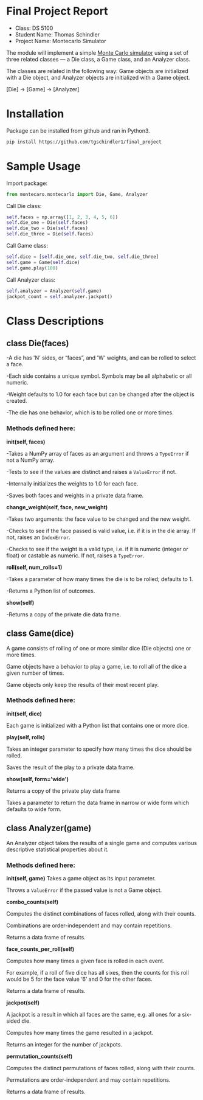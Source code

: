 # Final Project Report

* Class: DS 5100
* Student Name: Thomas Schindler
* Project Name: Montecarlo Simulator

The module will implement a simple [Monte Carlo
simulator](https://en.wikipedia.org/wiki/Monte_Carlo_method) using a set
of three related classes — a Die class, a Game class, and an Analyzer
class.

The classes are related in the following way: Game objects are
initialized with a Die object, and Analyzer objects are initialized with
a Game object.

\[Die\] &rarr; \[Game\] &rarr; \[Analyzer\]

# Installation

Package can be installed from github and ran in Python3.

```bash
pip install https://github.com/tgschindler1/final_project
```

# Sample Usage

Import package:
```python
from montecaro.montecarlo import Die, Game, Analyzer
```
Call Die class:
```python
self.faces = np.array([1, 2, 3, 4, 5, 6])
self.die_one = Die(self.faces)
self.die_two = Die(self.faces)
self.die_three = Die(self.faces)
```
Call Game class:
```python
self.dice = [self.die_one, self.die_two, self.die_three]
self.game = Game(self.dice)
self.game.play(100)
```
Call Analyzer class:
```python
self.analyzer = Analyzer(self.game)
jackpot_count = self.analyzer.jackpot()
```
# Class Descriptions

## class Die(faces)
   
   -A die has 'N' sides, or “faces”, and 'W' weights, and can be rolled
   to select a face.
   
   -Each side contains a unique symbol. Symbols may be all alphabetic or
   all numeric.
   
   -Weight defaults to 1.0 for each face but can be changed after the
   object is created.
   
   -The die has one behavior, which is to be rolled one or more times.
   
   ### Methods defined here:
   
   **__init__(self, faces)**
   
   -Takes a NumPy array of faces as an argument and throws a `TypeError` if
    not a NumPy array.
    
   -Tests to see if the values are distinct and raises a `ValueError` if not.
    
   -Internally initializes the weights to 1.0 for each face.
    
   -Saves both faces and weights in a private data frame.
   
   **change_weight(self, face, new_weight)**
   
  -Takes two arguments: the face value to be changed and the new
  weight.
  
  -Checks to see if the face passed is valid value, i.e. if it is in
  the die array. If not, raises an `IndexError`.
  
  -Checks to see if the weight is a valid type, i.e. if it is numeric
  (integer or float) or castable as numeric. If not, raises a
  `TypeError`.
   
   **roll(self, num_rolls=1)**
   
  -Takes a parameter of how many times the die is to be rolled;
  defaults to 1.
  
  -Returns a Python list of outcomes.
   
   **show(self)**
   
  -Returns a copy of the private die data frame.

## class Game(dice)
   
   A game consists of rolling of one or more similar dice (Die objects)
   one or more times.
   
   Game objects have a behavior to play a game, i.e. to roll all of the
   dice a given number of times.
   
   Game objects only keep the results of their most recent play.
   
   ### Methods defined here:
   
   **__init__(self, dice)**
   
 Each game is initialized with a Python list that contains one or
 more dice.
   
   **play(self, rolls)**
   
 Takes an integer parameter to specify how many times the dice should
 be rolled.
 
 Saves the result of the play to a private data frame.
   
   **show(self, form='wide')**
   
 Returns a copy of the private play data frame
 
 Takes a parameter to return the data frame in narrow or wide form
 which defaults to wide form.
       
## class Analyzer(game)
   
   An Analyzer object takes the results of a single game and computes
   various descriptive statistical properties about it.
   
   ### Methods defined here:
   
**__init__(self, game)**
 Takes a game object as its input parameter. 
 
 Throws a `ValueError` if the passed value is not a Game object.

**combo_counts(self)**

 Computes the distinct combinations of faces rolled, along with their
 counts.
 
 Combinations are order-independent and may contain repetitions.
 
 Returns a data frame of results.

**face_counts_per_roll(self)**

 Computes how many times a given face is rolled in each event.
 
 For example, if a roll of five dice has all sixes, then the
 counts for this roll would be $5$ for the face value ‘6’ and $0$
 for the other faces.
 
 Returns a data frame of results.

**jackpot(self)**

 A jackpot is a result in which all faces are the same, e.g. all ones
 for a six-sided die.
 
 Computes how many times the game resulted in a jackpot.
 
 Returns an integer for the number of jackpots.

**permutation_counts(self)**

 Computes the distinct permutations of faces rolled, along with their
 counts.
 
 Permutations are order-independent and may contain repetitions.
 
 Returns a data frame of results.
